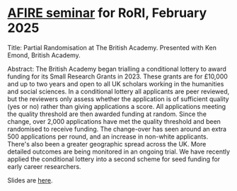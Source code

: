 # [AFIRE seminar](https://researchonresearch.org/afire-funders-forum/) for RoRI, February 2025

Title: Partial Randomisation at The British Academy. Presented with Ken Emond, British Academy.

Abstract: The British Academy began trialling a conditional lottery to award funding for its Small Research Grants in 2023. These grants are for £10,000 and up to two years and open to all UK scholars working in the humanities and social sciences. In a conditional lottery all applicants are peer reviewed, but the reviewers only assess whether the application is of sufficient quality (yes or no) rather than giving applications a score. All applications meeting the quality threshold are then awarded funding at random. Since the change, over 2,000 applications have met the quality threshold and been randomised to receive funding. The change-over has seen around an extra 500 applications per round, and an increase in non-white applicants. There's also been a greater geographic spread across the UK. More detailed outcomes are being monitored in an ongoing trial. We have recently applied the conditional lottery into a second scheme for seed funding for early career researchers.

Slides are [here](https://agbarnett.github.io/talks/AFIRE/slides).
